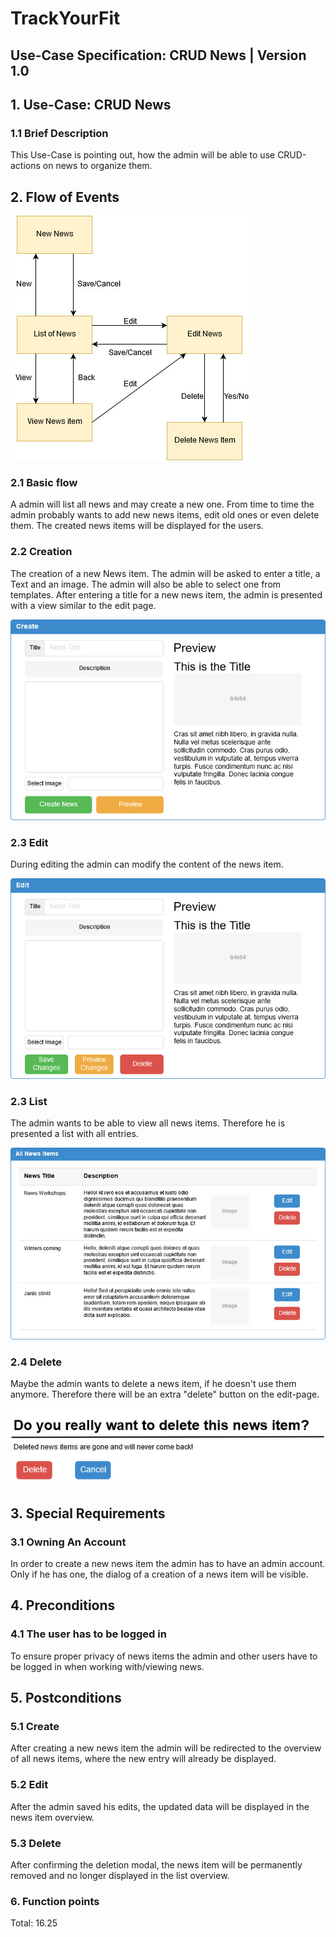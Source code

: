 # TrackYourFit
## Use-Case Specification: CRUD News | Version 1.0

## 1. Use-Case: CRUD News

### 1.1 Brief Description

This Use-Case is pointing out, how the admin will be able to use CRUD-actions on news to organize them.

## 2. Flow of Events

![AD_CRUD News](UC-Specification-CRUD-News.jpg)

### 2.1 Basic flow

A admin will list all news and may create a new one. From time to time the admin probably wants to add new news items, edit old ones or even delete them. The created news items will be displayed for the users.

### 2.2 Creation  

The creation of a new News item. The admin will be asked to enter a title, a Text and an image. The admin will also be able to select one from templates. After entering a title for a new news item, the admin is presented with a view similar to the edit page.

![crud_create](Pictures/Mockups/UC-News-Create.jpg)



### 2.3 Edit

During editing the admin can modify the content of the news item.

![crud_edit](Pictures/Mockups/UC-News-Edit.jpg)



### 2.3 List

The admin wants to be able to view all news items. Therefore he is presented a list with all entries.

![crud_list](Pictures/Mockups/UC-News-List.jpg)



### 2.4 Delete

Maybe the admin wants to delete a news item, if he doesn't use them anymore. Therefore there will be an extra "delete" button on the edit-page.

![crud_delete](Pictures/Mockups/UC-News-Delete.jpg)



## 3. Special Requirements

### 3.1 Owning An Account
        
In order to create a new news item the admin has to have an admin account. Only if he has one, the dialog of a creation of a news item will be visible.

## 4. Preconditions

### 4.1 The user has to be logged in

To ensure proper privacy of news items the admin and other users have to be logged in when working with/viewing news.

## 5. Postconditions

### 5.1 Create

After creating a new news item the admin will be redirected to the overview of all news items, where the new entry will already be displayed.

### 5.2 Edit

After the admin saved his edits, the updated data will be displayed in the news item overview.

### 5.3 Delete

After confirming the deletion modal, the news item will be permanently removed and no longer displayed in the list overview.

### 6. Function points

Total: 16.25